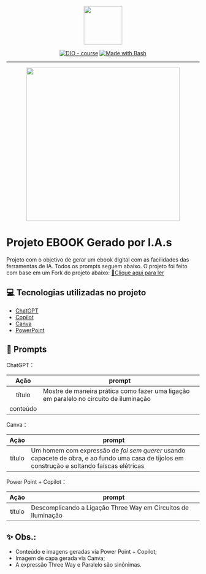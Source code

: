 <p align="center">
    <img width="100" src=".github/assets/banner.png">
</p>


<p align="center">
<a href="https://dio.me/"><img src="https://img.shields.io/badge/DIO-Course-28DA77?logo=youtube" alt="DIO - course"></a>
<a href="https://www.gnu.org/software/bash/" title="Go to Bash homepage"><img src="https://img.shields.io/badge/Prompt-Project-blue?logo=gnu-bash&amp;logoColor=white" alt="Made with Bash"></a></p>

-------


<p align="center">
<img 
    src="./assets/cover.png"
    width="400"  
/>
</p>

# Projeto EBOOK Gerado por I.A.s


Projeto com o objetivo de gerar um ebook digital com as facilidades das ferramentas de IA. Todos os prompts seguem abaixo.
O projeto foi feito com base em um Fork do projeto abaixo:
<a href="https://github.com/felipeAguiarCode/prompts-recipe-to-create-a-ebook/blob/main/output/ebook%20-%20css%20jedi%20output.pdf" title="View PDF now"> 📕Clique aqui para ler</a>

## 💻 Tecnologias utilizadas no projeto

- [ChatGPT](https://chat.openai.com/) 
- [Copilot](https://copilot.microsoft.com/)
- [Canva](https://www.canva.com/)
- [PowerPoint](https://www.microsoft.com/en/microsoft-365/powerpoint)

## 🧠 Prompts


ChatGPT：

|   Ação   | prompt                                                                                                                                                                                                                                                                                 |
| :------: | -------------------------------------------------------------------------------------------------------------------------------------------------------------------------------------------------------------------------------------------------------------------------------------- |
|  título  | Mostre de maneira prática como fazer uma ligação em paralelo no circuito de iluminação                                                                |
| conteúdo |  |


Canva：

|  Ação  | prompt                                                                                 |
| :----: | -------------------------------------------------------------------------------------- |
| título | Um homem com expressão de _foi sem querer_ usando capacete de obra, e ao fundo uma casa de tijolos em construção e soltando faíscas elétricas |

Power Point + Copilot：

|  Ação  | prompt                                                                                 |
| :----: | -------------------------------------------------------------------------------------- |
| título | Descomplicando a Ligação Three Way em Circuitos de Iluminação |

## ✨ Obs.:

- Conteúdo e imagens geradas via Power Point + Copilot;
- Imagem de capa gerada via Canva;
- A expressão Three Way e Paralelo são sinônimas.
